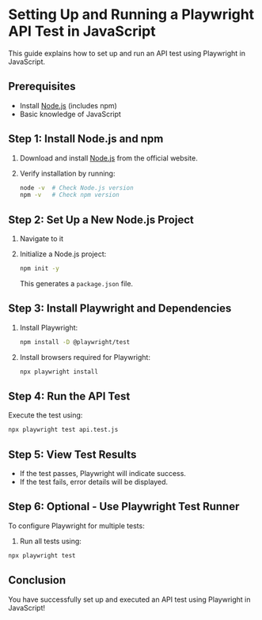# Setting Up and Running a Playwright API Test in JavaScript

This guide explains how to set up and run an API test using Playwright in JavaScript.

## Prerequisites

- Install [Node.js](https://nodejs.org/) (includes npm)
- Basic knowledge of JavaScript

## Step 1: Install Node.js and npm

1. Download and install [Node.js](https://nodejs.org/) from the official website.
2. Verify installation by running:

   ```sh
   node -v  # Check Node.js version
   npm -v   # Check npm version
   ```

## Step 2: Set Up a New Node.js Project

1. Navigate to it

2. Initialize a Node.js project:

   ```sh
   npm init -y
   ```

   This generates a `package.json` file.

## Step 3: Install Playwright and Dependencies

1. Install Playwright:

   ```sh
   npm install -D @playwright/test
   ```

2. Install browsers required for Playwright:

   ```sh
   npx playwright install
   ```

## Step 4: Run the API Test

Execute the test using:

```sh
npx playwright test api.test.js
```

## Step 5: View Test Results

- If the test passes, Playwright will indicate success.
- If the test fails, error details will be displayed.

## Step 6: Optional - Use Playwright Test Runner

To configure Playwright for multiple tests:

1.  Run all tests using:

   ```sh
   npx playwright test
   ```

## Conclusion

You have successfully set up and executed an API test using Playwright in JavaScript!
